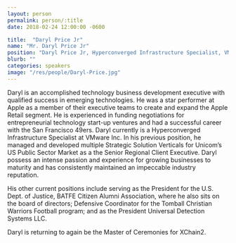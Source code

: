 ```yaml
---
layout: person
permalink: person/:title
date: 2018-02-24 12:00:00 -0600

title:  "Daryl Price Jr"
name: "Mr. Daryl Price Jr"
position: "Daryl Price Jr, Hyperconverged Infrastructure Specialist, VMware Inc; former San Francisco 49'er"
blurb: ""
categories: speakers
image: "/res/people/Daryl-Price.jpg"
---
```


Daryl is an accomplished technology business development executive with qualified success in emerging technologies. He was a star performer at Apple as a member of their executive teams to create and expand the Apple Retail segment. He is experienced in funding negotiations for entrepreneurial technology start-up ventures and had a successful career with the San Francisco 49ers. Daryl currently 
is a Hyperconverged Infrastructure Specialist at VMware Inc. In his previous position, he managed and developed multiple Strategic Solution Verticals for Unicom’s US Public Sector Market as a the Senior Regional Client Executive. Daryl possess an intense passion and experience for growing businesses to maturity and has consistently maintained an impeccable industry reputation.


His other current positions include serving as the President for the U.S. Dept. of Justice, BATFE Citizen Alumni Association, where he also sits on the board of directors; Defensive Coordinator for the Tomball Christian Warriors Football program; and as the President Universal Detection Systems LLC.

Daryl is returning to again be the Master of Ceremonies for XChain2.
